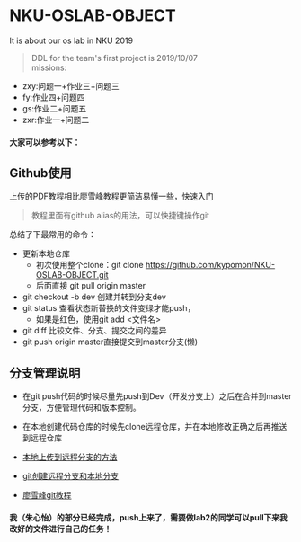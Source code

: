 # NKU-OSLAB-OBJECT 
It is about our os lab in NKU 2019  
>  DDL for the team's first project is 2019/10/07  
missions:  
- zxy:问题一+作业三+问题三  
- fy:作业四+问题四  
- gs:作业二+问题五  
- zxr:作业一+问题二  
#### 大家可以参考以下：
## Github使用

上传的PDF教程相比廖雪峰教程更简洁易懂一些，快速入门

> 教程里面有github alias的用法，可以快捷键操作git

总结了下最常用的命令：

- 更新本地仓库
  - 初次使用整个clone：git clone https://github.com/kypomon/NKU-OSLAB-OBJECT.git
  - 后面直接 git pull origin master
- git checkout -b dev 创建并转到分支dev
- git status 查看状态新替换的文件变绿才能push，
  - 如果是红色，使用git add <文件名>
- git diff 比较文件、分支、提交之间的差异
- git push origin master直接提交到master分支(懒)

## 分支管理说明

- 在git push代码的时候尽量先push到Dev（开发分支上）之后在合并到master分支，方便管理代码和版本控制。

- 在本地创建代码仓库的时候先clone远程仓库，并在本地修改正确之后再推送到远程仓库

- [本地上传到远程分支的方法](https://blog.csdn.net/csj731742019/article/details/82773581)

- [git创建远程分支和本地分支](https://blog.csdn.net/csj731742019/article/details/82773581)

- [廖雪峰git教程](https://www.liaoxuefeng.com/wiki/896043488029600/900003767775424)

#### 我（朱心怡）的部分已经完成，push上来了，需要做lab2的同学可以pull下来我改好的文件进行自己的任务！
